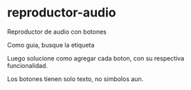 # reproductor-audio
Reproductor de audio con botones

Como guia, busque la etiqueta <audio> para poder primero subir la cancion seleccionada.

Luego solucione como agregar cada boton, con su respectiva funcionalidad.

Los botones tienen solo texto, no simbolos aun.
